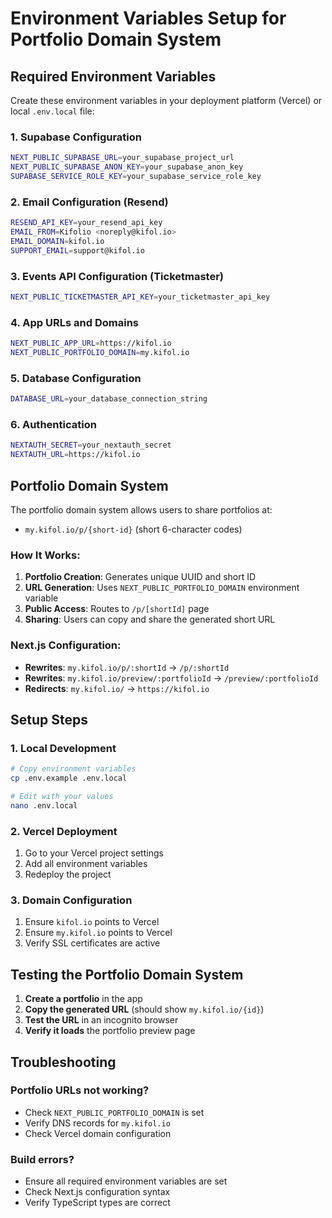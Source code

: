 # Environment Variables Setup for Portfolio Domain System

## Required Environment Variables

Create these environment variables in your deployment platform (Vercel) or local `.env.local` file:

### 1. Supabase Configuration
```bash
NEXT_PUBLIC_SUPABASE_URL=your_supabase_project_url
NEXT_PUBLIC_SUPABASE_ANON_KEY=your_supabase_anon_key
SUPABASE_SERVICE_ROLE_KEY=your_supabase_service_role_key
```

### 2. Email Configuration (Resend)
```bash
RESEND_API_KEY=your_resend_api_key
EMAIL_FROM=Kifolio <noreply@kifol.io>
EMAIL_DOMAIN=kifol.io
SUPPORT_EMAIL=support@kifol.io
```

### 3. Events API Configuration (Ticketmaster)
```bash
NEXT_PUBLIC_TICKETMASTER_API_KEY=your_ticketmaster_api_key
```

### 4. App URLs and Domains
```bash
NEXT_PUBLIC_APP_URL=https://kifol.io
NEXT_PUBLIC_PORTFOLIO_DOMAIN=my.kifol.io
```

### 5. Database Configuration
```bash
DATABASE_URL=your_database_connection_string
```

### 6. Authentication
```bash
NEXTAUTH_SECRET=your_nextauth_secret
NEXTAUTH_URL=https://kifol.io
```

## Portfolio Domain System

The portfolio domain system allows users to share portfolios at:
- `my.kifol.io/p/{short-id}` (short 6-character codes)

### How It Works:
1. **Portfolio Creation**: Generates unique UUID and short ID
2. **URL Generation**: Uses `NEXT_PUBLIC_PORTFOLIO_DOMAIN` environment variable
3. **Public Access**: Routes to `/p/[shortId]` page
4. **Sharing**: Users can copy and share the generated short URL

### Next.js Configuration:
- **Rewrites**: `my.kifol.io/p/:shortId` → `/p/:shortId`
- **Rewrites**: `my.kifol.io/preview/:portfolioId` → `/preview/:portfolioId`
- **Redirects**: `my.kifol.io/` → `https://kifol.io`

## Setup Steps

### 1. Local Development
```bash
# Copy environment variables
cp .env.example .env.local

# Edit with your values
nano .env.local
```

### 2. Vercel Deployment
1. Go to your Vercel project settings
2. Add all environment variables
3. Redeploy the project

### 3. Domain Configuration
1. Ensure `kifol.io` points to Vercel
2. Ensure `my.kifol.io` points to Vercel
3. Verify SSL certificates are active

## Testing the Portfolio Domain System

1. **Create a portfolio** in the app
2. **Copy the generated URL** (should show `my.kifol.io/{id}`)
3. **Test the URL** in an incognito browser
4. **Verify it loads** the portfolio preview page

## Troubleshooting

### Portfolio URLs not working?
- Check `NEXT_PUBLIC_PORTFOLIO_DOMAIN` is set
- Verify DNS records for `my.kifol.io`
- Check Vercel domain configuration

### Build errors?
- Ensure all required environment variables are set
- Check Next.js configuration syntax
- Verify TypeScript types are correct
